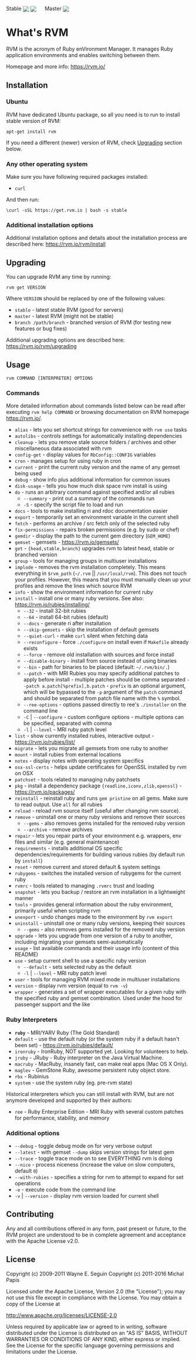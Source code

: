 Stable
<a href="https://travis-ci.org/rvm/rvm/branches"><img src="https://travis-ci.org/rvm/rvm.svg?branch=stable" align="center"></a>
<a href="https://www.bountysource.com/teams/rvm?utm_source=RVM&utm_medium=shield&utm_campaign=raised"><img src="https://api.bountysource.com/badge/team?team_id=506&style=raised" align="center"></a>
&nbsp;&nbsp;&nbsp;&nbsp;
Master
<a href="https://travis-ci.org/rvm/rvm/branches"><img src="https://travis-ci.org/rvm/rvm.svg?branch=master" align="center"></a>

# What's RVM

RVM is the acronym of Ruby enVironment Manager. It manages Ruby application environments and enables switching between them.

Homepage and more info: https://rvm.io/

## Installation

### Ubuntu

RVM have dedicated Ubuntu package, so all you need is to run to install stable version of RVM:
 
`apt-get install rvm`

If you need a different (newer) version of RVM, check [Upgrading](#upgrading) section below.

### Any other operating system

Make sure you have following required packages installed:

* `curl`

And then run:

`\curl -sSL https://get.rvm.io | bash -s stable`

### Additional installation options

Additional installation options and details about the installation process are described here: https://rvm.io/rvm/install

## Upgrading

You can upgrade RVM any time by running:
 
`rvm get VERSION`

Where `VERSION` should be replaced by one of the following values:

* `stable`              - latest stable RVM (good for servers)
* `master`              - latest RVM (might not be stable)
* `branch /path/branch` - branched version of RVM (for testing new features or bug fixes)

Additional upgrading options are described here: https://rvm.io/rvm/upgrading

## Usage

`rvm COMMAND [INTERPRETER] OPTIONS`

### Commands

More detailed information about commands listed below can be read after executing `rvm help COMMAND` or browsing documentation on RVM homepage https://rvm.io/.

* `alias`                - lets you set shortcut strings for convenience with `rvm use` tasks
* `autolibs`             - controls settings for automatically installing dependencies
* `cleanup`              - lets you remove stale source folders / archives and other miscellaneous data associated with rvm
* `config-get`           - display values for `RbConfig::CONFIG` variables
* `cron`                 - manages setup for using ruby in cron
* `current`              - print the current ruby version and the name of any gemset being used
* `debug`                - show info plus additional information for common issues
* `disk-usage`           - tells you how much disk space rvm install is using
* `do`                   - runs an arbitrary command against specified and/or all rubies
  * `--summary`            - print out a summary of the commands run
  * `-S`                   - specify the script file to load and run
* `docs`                 - tools to make installing ri and rdoc documentation easier
* `export`               - temporarily set an environment variable in the current shell
* `fetch`                - performs an archive / src fetch only of the selected ruby
* `fix-permissions`      - repairs broken permissions (e.g. by sudo or chef)
* `gemdir`               - display the path to the current gem directory (`GEM_HOME`)
* `gemset`               - gemsets - https://rvm.io/gemsets/
* `get`                  - `{head,stable,branch}` upgrades rvm to latest head, stable or branched version
* `group`                - tools for managing groups in multiuser installations
* `implode`              - removes the rvm installation completely. This means everything in `$rvm_path` (`~/.rvm` || `/usr/local/rvm`). This does not touch your profiles. However, this means that you must manually clean up your profiles and remove the lines which source RVM
* `info`                 - show the environment information for current ruby
* `install`              - install one or many ruby versions. See also: https://rvm.io/rubies/installing/
  * `--32`                 - install 32-bit rubies
  * `--64`                 - install 64-bit rubies (default)
  * `--docs`               - generate ri after installation
  * `--skip-gemsets`       - skip the installation of default gemsets
  * `--quiet-curl`         - make `curl` silent when fetching data
  * `--reconfigure`        - force `./configure` on install even if `Makefile` already exists
  * `--force`              - remove old installation with sources and force install
  * `--disable-binary`     - install from source instead of using binaries
  * `--bin`                - path for binaries to be placed (default: `~/.rvm/bin/.`)
  * `--patch`              - with MRI Rubies you may specify additional patches to apply before install - multiple patches should be comma separated `--patch a.patch[%prefix],b.patch` - `prefix` is an optional argument, which will be bypassed to the `-p` argument of the `patch` command and should be separated from patch file name with the `%` symbol.
  * `--ree-options`        - options passed directly to ree's `./installer` on the command line
  * `-C` | `--configure`   - custom configure options - multiple options can be specified, separated with comma
  * `-l` | `--level`       - MRI ruby patch level
* `list`                 - show currently installed rubies, interactive output - https://rvm.io/rubies/list/
* `migrate`              - lets you migrate all gemsets from one ruby to another
* `mount`                - install rubies from external locations
* `notes`                - display notes with operating system specifics
* `osx-ssl-certs`        - helps update certificates for OpenSSL installed by rvm on OSX
* `patchset`             - tools related to managing ruby patchsets
* `pkg`                  - install a dependency package `{readline,iconv,zlib,openssl}` - https://rvm.io/packages/
* `reinstall`            - reinstall ruby and runs `gem pristine` on all gems. Make sure to read output. Use `all` for all rubies
* `reload`               - reload rvm source itself (useful after changing rvm source).
* `remove`               - uninstall one or many ruby versions and remove their sources
  * `--gems`               - also removes gems installed for the removed ruby version
  * `--archive`            - remove archives
* `repair`               - lets you repair parts of your environment e.g. wrappers, env files and similar (e.g. general maintenance)
* `requirements`         - installs additional OS specific dependencies/requirements for building various rubies (by default run by `install`)
* `reset`                - remove current and stored default & system settings
* `rubygems`             - switches the installed version of rubygems for the current ruby
* `rvmrc`                - tools related to managing `.rvmrc` trust and loading
* `snapshot`             - lets you backup / restore an rvm installation in a lightweight manner
* `tools`                - provides general information about the ruby environment, primarily useful when scripting rvm
* `unexport`             - undo changes made to the environment by `rvm export`
* `uninstall`            - uninstall one or many ruby versions, keeping their sources
  * `--gems`               - also removes gems installed for the removed ruby version
* `upgrade`              - lets you upgrade from one version of a ruby to another, including migrating your gemsets semi-automatically
* `usage`                - list available commands and their usage info (content of this README)
* `use`                  - setup current shell to use a specific ruby version
  * `--default`            - sets selected ruby as the default
  * `-l` | `--level`       - MRI ruby patch level
* `user`                 - tools for managing RVM mixed mode in multiuser installations
* `version`              - display rvm version (equal to `rvm -v`) 
* `wrapper`              - generates a set of wrapper executables for a given ruby with the specified ruby and gemset combination. Used under the hood for passenger support and the like

### Ruby Interpreters

* **`ruby`**     - MRI/YARV Ruby (The Gold Standard)
* `default`    - use the default ruby (or the system ruby if a default hasn't been set) - https://rvm.io/rubies/default/
* `ironruby`   - IronRuby, NOT supported yet. Looking for volunteers to help.
* `jruby`      - JRuby - Ruby interpreter on the Java Virtual Machine.
* `macruby`    - MacRuby, insanely fast, can make real apps (Mac OS X Only).
* `maglev`     - GemStone Ruby, awesome persistent ruby object store.
* `rbx`        - Rubinius
* `system`     - use the system ruby (eg. pre-rvm state)

Historical interpreters which you can still install with RVM, but are not anymore developed and supported by their authors:

* `ree`        - Ruby Enterprise Edition - MRI Ruby with several custom patches for performance, stability, and memory

### Additional options

* `--debug`           - toggle debug mode on for very verbose output
* `--latest`          - with gemset `--dump` skips version strings for latest gem
* `--trace`           - toggle trace mode on to see EVERYTHING rvm is doing
* `--nice`            - process niceness (increase the value on slow computers, default `0`)
* `--with-rubies`     - specifies a string for rvm to attempt to expand for set operations
* `-e`                - execute code from the command line
* `-v` | `--version`  - display rvm version loaded for current shell


## Contributing

Any and all contributions offered in any form, past present or future, to the
RVM project are understood to be in complete agreement and acceptance with the
Apache License v2.0.

## License

Copyright (c) 2009-2011 Wayne E. Seguin
Copyright (c) 2011-2016 Michal Papis

Licensed under the Apache License, Version 2.0 (the "License");
you may not use this file except in compliance with the License.
You may obtain a copy of the License at

http://www.apache.org/licenses/LICENSE-2.0

Unless required by applicable law or agreed to in writing, software
distributed under the License is distributed on an "AS IS" BASIS,
WITHOUT WARRANTIES OR CONDITIONS OF ANY KIND, either express or implied.
See the License for the specific language governing permissions and
limitations under the License.
